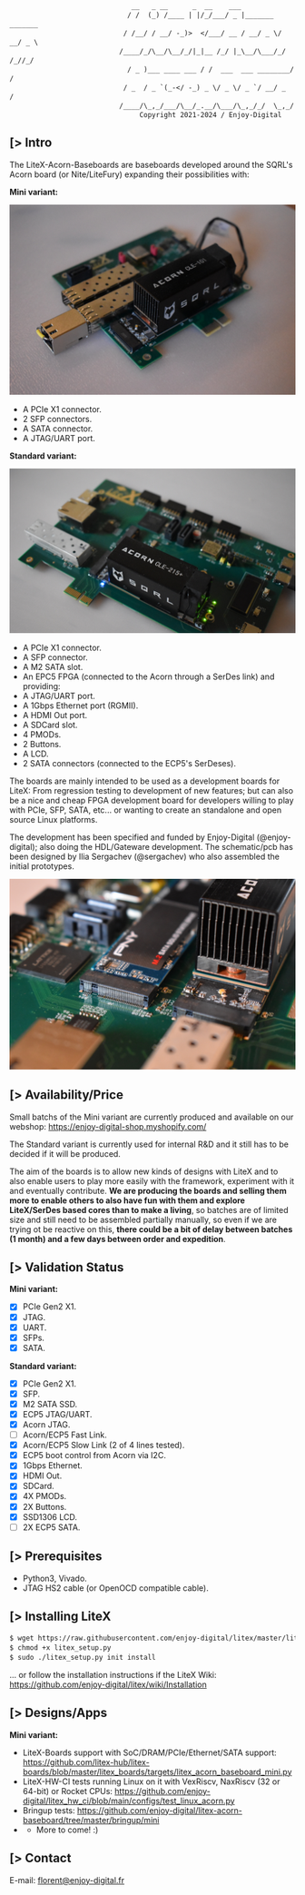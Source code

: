 
                                  __   _ __      _  __    ___
                                 / /  (_) /____ | |/_/___/ _ |_______  _______
                                / /__/ / __/ -_)>  </___/ __ / __/ _ \/ __/ _ \
                               /____/_/\__/\__/_/|_|__ /_/ |_\__/\___/_/ /_//_/
                                 / _ )___ ____ ___ / /  ___  ___ ________/ /
                                / _  / _ `(_-</ -_) _ \/ _ \/ _ `/ __/ _  /
                               /____/\_,_/___/\__/_.__/\___/\_,_/_/  \_,_/
                                    Copyright 2021-2024 / Enjoy-Digital

[> Intro
--------

The LiteX-Acorn-Baseboards are baseboards developed around the SQRL's Acorn board (or Nite/LiteFury) expanding their possibilities with:

**Mini variant:**

![](hardware/acorn-baseboard-mini-proto.jpg)

- A PCIe X1 connector.
- 2 SFP connectors.
- A SATA connector.
- A JTAG/UART port.

**Standard variant:**

![](hardware/acorn-baseboard-proto.jpg)

- A PCIe X1 connector.
- A SFP connector.
- A M2 SATA slot.
- An EPC5 FPGA (connected to the Acorn through a SerDes link) and providing:
- A JTAG/UART port.
- A 1Gbps Ethernet port (RGMII).
- A HDMI Out port.
- A SDCard slot.
- 4 PMODs.
- 2 Buttons.
- A LCD.
- 2 SATA connectors (connected to the ECP5's SerDeses).

The boards are mainly intended to be used as a development boards for LiteX: From regression testing
to development of new features; but can also be a nice and cheap FPGA development board for
developers willing to play with PCIe, SFP, SATA, etc... or wanting to create an standalone and open
source Linux platforms.

The development has been specified and funded by Enjoy-Digital (@enjoy-digital); also doing the
HDL/Gateware development. The schematic/pcb has been designed by Ilia Sergachev (@sergachev) who
also assembled the initial prototypes.

![](hardware/acorn-baseboard-m2-ssd.jpg)

[> Availability/Price
---------------------

Small batchs of the Mini variant are currently produced and available on our webshop:
https://enjoy-digital-shop.myshopify.com/

The Standard variant is currently used for internal R&D and it still has to be decided if it will be
produced.

The aim of the boards is to allow new kinds of designs with LiteX and to also enable users to play
more easily with the framework, experiment with it and eventually contribute. **We are producing
the boards and selling them more to enable others to also have fun with them and explore
LiteX/SerDes based cores than to make a living**, so batches are of limited size and still need to
be assembled partially manually, so even if we are trying ot be reactive on this, **there could be a
bit of delay between batches (1 month) and a few days between order and expedition**.

[> Validation Status
--------------------

**Mini variant:**
- [X] PCIe Gen2 X1.
- [X] JTAG.
- [X] UART.
- [X] SFPs.
- [X] SATA.

**Standard variant:**
- [X] PCIe Gen2 X1.
- [X] SFP.
- [X] M2 SATA SSD.
- [X] ECP5 JTAG/UART.
- [X] Acorn JTAG.
- [ ] Acorn/ECP5 Fast Link.
- [X] Acorn/ECP5 Slow Link (2 of 4 lines tested).
- [X] ECP5 boot control from Acorn via I2C.
- [X] 1Gbps Ethernet.
- [X] HDMI Out.
- [X] SDCard.
- [X] 4X PMODs.
- [X] 2X Buttons.
- [X] SSD1306 LCD.
- [ ] 2X ECP5 SATA.

[> Prerequisites
----------------
- Python3, Vivado.
- JTAG HS2 cable (or OpenOCD compatible cable).

[> Installing LiteX
-------------------
```sh
$ wget https://raw.githubusercontent.com/enjoy-digital/litex/master/litex_setup.py
$ chmod +x litex_setup.py
$ sudo ./litex_setup.py init install
```
... or follow the installation instructions if the LiteX Wiki: https://github.com/enjoy-digital/litex/wiki/Installation

[> Designs/Apps
---------------

**Mini variant:**
- LiteX-Boards support with SoC/DRAM/PCIe/Ethernet/SATA support:
https://github.com/litex-hub/litex-boards/blob/master/litex_boards/targets/litex_acorn_baseboard_mini.py
- LiteX-HW-CI tests running Linux on it with VexRiscv, NaxRiscv (32 or 64-bit) or Rocket CPUs:
https://github.com/enjoy-digital/litex_hw_ci/blob/main/configs/test_linux_acorn.py
- Bringup tests: https://github.com/enjoy-digital/litex-acorn-baseboard/tree/master/bringup/mini
- + More to come! :)

[> Contact
-------------
E-mail: florent@enjoy-digital.fr